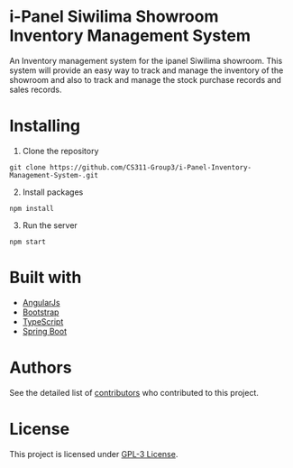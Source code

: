 # i-Panel Siwilima Showroom Inventory Management System
An Inventory management system for the ipanel Siwilima showroom. 
This system will provide an easy way to track and manage the inventory of the showroom and also to track and manage the stock purchase records and sales records.

# Installing
1. Clone the repository
```
git clone https://github.com/CS311-Group3/i-Panel-Inventory-Management-System-.git
```
2. Install packages
```
npm install
```
3. Run the server
```
npm start
```




# Built with
* [AngularJs](https://github.com/angular/angular.js/)
* [Bootstrap](https://github.com/twbs/bootstrap)
* [TypeScript](https://github.com/microsoft/TypeScript)
* [Spring Boot](https://github.com/spring-projects/spring-boot)

# Authors
See the detailed list of [contributors](https://github.com/CS311-Group3/i-Panel-Inventory-Management-System-/graphs/contributors?) who contributed to this project.

# License
This project is licensed under [GPL-3 License](https://github.com/CS311-Group3/i-Panel-Inventory-Management-System-/blob/master/LICENSE).




